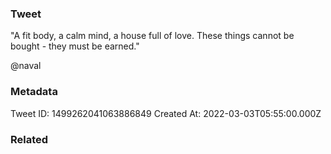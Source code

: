 ### Tweet
"A fit body, a calm mind, a house full of love. These things cannot be bought - they must be earned."

@naval

### Metadata
Tweet ID: 1499262041063886849
Created At: 2022-03-03T05:55:00.000Z

### Related

